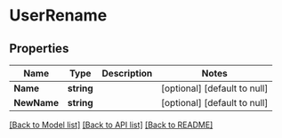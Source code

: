 # UserRename

## Properties
Name | Type | Description | Notes
------------ | ------------- | ------------- | -------------
**Name** | **string** |  | [optional] [default to null]
**NewName** | **string** |  | [optional] [default to null]

[[Back to Model list]](../README.md#documentation-for-models) [[Back to API list]](../README.md#documentation-for-api-endpoints) [[Back to README]](../README.md)

